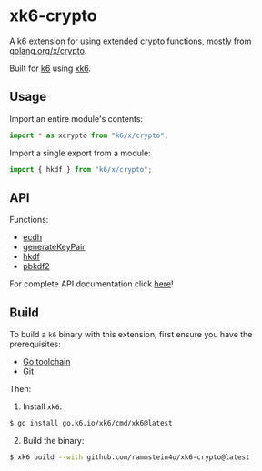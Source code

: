 # xk6-crypto

A k6 extension for using extended crypto functions, mostly from [golang.org/x/crypto](https://pkg.go.dev/golang.org/x/crypto).

Built for [k6](https://go.k6.io/k6) using [xk6](https://github.com/grafana/xk6).

## Usage

Import an entire module's contents:
```JavaScript
import * as xcrypto from "k6/x/crypto";
```

Import a single export from a module:
```JavaScript
import { hkdf } from "k6/x/crypto";
```

## API

Functions:

- [ecdh](docs/README.md#ecdh)
- [generateKeyPair](docs/README.md#generatekeypair)
- [hkdf](docs/README.md#hkdf)
- [pbkdf2](docs/README.md#pbkdf2)

For complete API documentation click [here](docs/README.md)!

## Build

To build a `k6` binary with this extension, first ensure you have the prerequisites:

- [Go toolchain](https://go101.org/article/go-toolchain.html)
- Git

Then:

1. Install `xk6`:
  ```bash
  $ go install go.k6.io/xk6/cmd/xk6@latest
  ```

2. Build the binary:
  ```bash
  $ xk6 build --with github.com/rammstein4o/xk6-crypto@latest
  ```

